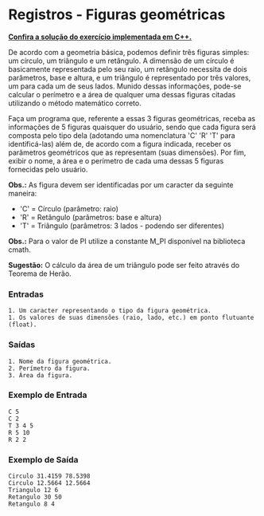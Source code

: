# Registros - Figuras geométricas

**[Confira a solução do exercício implementada em C++.](12.cpp)**

De acordo com a geometria básica, podemos definir três figuras simples: um círculo, um triângulo e um retângulo. A dimensão de um círculo é basicamente representada pelo seu raio, um retângulo necessita de dois parâmetros, base e altura, e um triângulo é representado por três valores, um para cada um de seus lados. Munido dessas informações, pode-se calcular o perímetro e a área de qualquer uma dessas figuras citadas utilizando o método matemático correto.

Faça um programa que, referente a essas 3 figuras geométricas, receba as informações de 5 figuras quaisquer do usuário, sendo que cada figura será composta pelo tipo dela (adotando uma nomenclatura 'C' 'R' 'T' para identificá-las) além de, de acordo com a figura indicada, receber os parâmetros geométricos que as representam (suas dimensões). Por fim, exibir o nome, a área e o perímetro de cada uma dessas 5 figuras fornecidas pelo usuário.

**Obs.:** As figura devem ser identificadas por um caracter da seguinte maneira:

* 'C' = Círculo (parâmetro: raio)
* 'R' = Retângulo (parâmetros: base e altura)
* 'T' = Triângulo (parâmetros: 3 lados - podendo ser diferentes)

**Obs.:** Para o valor de PI utilize a constante M_PI disponível na biblioteca cmath.

**Sugestão:** O cálculo da área de um triângulo pode ser feito através do Teorema de Herão.

### Entradas

```
1. Um caracter representando o tipo da figura geométrica.
1. Os valores de suas dimensões (raio, lado, etc.) em ponto flutuante (float).

```

### Saídas

```
1. Nome da figura geométrica.
2. Perímetro da figura.
3. Área da figura.
```

### Exemplo de Entrada

```
C 5
C 2
T 3 4 5
R 5 10
R 2 2
```

### Exemplo de Saída

```
Circulo 31.4159 78.5398 
Circulo 12.5664 12.5664 
Triangulo 12 6 
Retangulo 30 50 
Retangulo 8 4
```